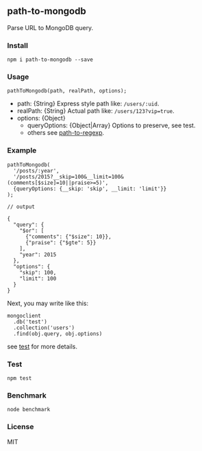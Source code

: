 ## path-to-mongodb

Parse URL to MongoDB query.

### Install

    npm i path-to-mongodb --save

### Usage

```
pathToMongodb(path, realPath, options);
```
- path: {String} Express style path like: `/users/:uid`.
- realPath: {String} Actual path like: `/users/123?vip=true`.
- options: {Object}
  - queryOptions: {Object|Array} Options to preserve, see test.
  - others see [path-to-regexp](https://www.npmjs.com/package/path-to-regexp).

### Example

```
pathToMongodb(
  '/posts/:year',
  '/posts/2015?__skip=100&__limit=100&(comments[$size]=10||praise>=5)',
  {queryOptions: {__skip: 'skip', __limit: 'limit'}}
);

// output

{
  "query": {
    "$or": [
      {"comments": {"$size": 10}},
      {"praise": {"$gte": 5}}
    ],
    "year": 2015
  },
  "options": {
    "skip": 100,
    "limit": 100
  }
}
```

Next, you may write like this:

```
mongoclient
  .db('test')
  .collection('users')
  .find(obj.query, obj.options)
```

see [test](https://github.com/nswbmw/path-to-mongodb/blob/master/test/test.js) for more details.

### Test

    npm test

### Benchmark

    node benchmark
    
### License

MIT